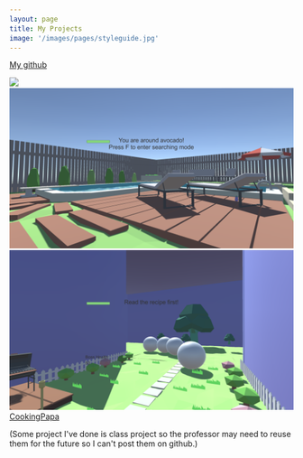 ```yaml
---
layout: page
title: My Projects
image: '/images/pages/styleguide.jpg'
---
```


[My github](https://github.com/smalllicheng)


![](/images/CP1.png)
![](/images/CP2.png)
![](/images/CP3.png)
[CookingPapa](https://github.com/smalllicheng/CookingPapa)

(Some project I've done is class project so the professor may need to reuse them for the future so I can't post them on github.)